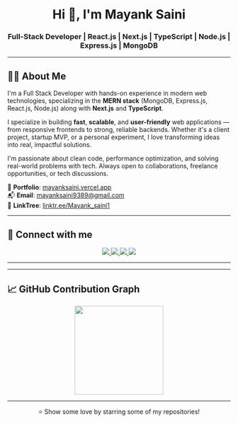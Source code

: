 <h1 align="center">Hi 👋, I'm Mayank Saini</h1>
<h3 align="center">Full-Stack Developer | React.js | Next.js | TypeScript | Node.js | Express.js | MongoDB</h3>

---

## 🙋‍♂️ About Me

I'm a Full Stack Developer with hands-on experience in modern web technologies, specializing in the **MERN stack** (MongoDB, Express.js, React.js, Node.js) along with **Next.js** and **TypeScript**.

I specialize in building **fast**, **scalable**, and **user-friendly** web applications — from responsive frontends to strong, reliable backends. Whether it's a client project, startup MVP, or a personal experiment, I love transforming ideas into real, impactful solutions.

I'm passionate about clean code, performance optimization, and solving real-world problems with tech. Always open to collaborations, freelance opportunities, or tech discussions.

💼 **Portfolio**: [mayanksaini.vercel.app](https://mayanksaini.vercel.app/)  
📬 **Email**: mayanksaini9389@gmail.com  
🔗 **LinkTree**: [linktr.ee/Mayank_saini1](https://linktr.ee/Mayank_saini1)

---

## 📧 Connect with me

<p align="center">
  <a href="https://www.linkedin.com/in/mayank-saini-b91906202" target="_blank">
    <img src="https://img.shields.io/badge/LinkedIn-0077B5?style=for-the-badge&logo=linkedin&logoColor=white" />
  </a>
  <a href="https://github.com/Mayanksaini1234" target="_blank">
    <img src="https://img.shields.io/badge/GitHub-100000?style=for-the-badge&logo=github&logoColor=white" />
  </a>
  <a href="mailto:mayanksaini9389@gmail.com">
    <img src="https://img.shields.io/badge/Gmail-D14836?style=for-the-badge&logo=gmail&logoColor=white" />
  </a>
  <a href="https://twitter.com/MayankS09985836" target="_blank">
    <img src="https://img.shields.io/badge/Twitter-1DA1F2?style=for-the-badge&logo=twitter&logoColor=white" />
  </a>
</p>

---


---

## 📈 GitHub Contribution Graph

<p align="center">
  <a href="https://github.com/ashutosh00710/github-readme-activity-graph" title="GitHub Activity Graph">
    <img src="https://github-readme-activity-graph.vercel.app/graph?username=Mayanksaini1234&theme=tokyo-night&radius=16" height="200px" />
  </a>
</p>

---

<p align="center">⭐ Show some love by starring some of my repositories!</p>
